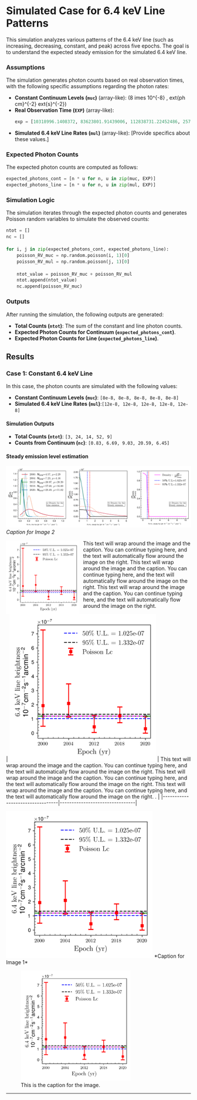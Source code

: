 # Simulated Case for 6.4 keV Line Patterns

This simulation analyzes various patterns of the 6.4 keV line (such as increasing, decreasing, constant, and peak) across five epochs. The goal is to understand the expected steady emission for the simulated 6.4 keV line.

### Assumptions
The simulation generates photon counts based on real observation times, with the following specific assumptions regarding the photon rates:

- **Constant Continuum Levels (`muc`)** (array-like): \(8 	imes 10^{-8} \, 	ext{ph cm}^{-2} 	ext{s}^{-2}\)
- **Real Observation Time (`EXP`)** (array-like): 
  ```python
  exp = [10318996.1408372, 83623801.91439006, 112838731.22452486, 257356538.3407589, 80569410.54103501]
  ```
- **Simulated 6.4 keV Line Rates (`mul`)** (array-like): [Provide specifics about these values.]

### Expected Photon Counts

The expected photon counts are computed as follows:

```python
expected_photons_cont = [n * u for n, u in zip(muc, EXP)]
expected_photons_line = [n * u for n, u in zip(mul, EXP)]
```

### Simulation Logic

The simulation iterates through the expected photon counts and generates Poisson random variables to simulate the observed counts:

```python
ntot = []
nc = []

for i, j in zip(expected_photons_cont, expected_photons_line):
    poisson_RV_muc = np.random.poisson(i, 1)[0]
    poisson_RV_mul = np.random.poisson(j, 1)[0]

    ntot_value = poisson_RV_muc + poisson_RV_mul
    ntot.append(ntot_value)
    nc.append(poisson_RV_muc)
```

### Outputs

After running the simulation, the following outputs are generated:
- **Total Counts (`ntot`)**: The sum of the constant and line photon counts.
- **Expected Photon Counts for Continuum (`expected_photons_cont`)**.
- **Expected Photon Counts for Line (`expected_photons_line`)**.

## Results

### Case 1: Constant 6.4 keV Line

In this case, the photon counts are simulated with the following values:

- **Constant Continuum Levels (`muc`)**: `[8e-8, 8e-8, 8e-8, 8e-8, 8e-8]`
- **Simulated 6.4 keV Line Rates (`mul`)**:`[12e-8, 12e-8, 12e-8, 12e-8, 12e-8]` 


#### Simulation Outputs

- **Total Counts (`ntot`)**: `[3, 24, 14, 52, 9]`  
- **Counts from Continuum (`nc`)**: `[0.83, 6.69, 9.03, 20.59, 6.45]`   


#### Steady emission level estimation 


![Alt text for Image 2](graph_constant_density.png)
*Caption for Image 2*


<img src="constant.png" alt="Image description" style="float: left; margin-right: 10px; width: 200px;"/>


This text will wrap around the image and the caption. You can continue typing here, and the text will automatically flow around the image on the right. This text will wrap around the image and the caption. You can continue typing here, and the text will automatically flow around the image on the right. This text will wrap around the image and the caption. You can continue typing here, and the text will automatically flow around the image on the right.

| <img src="constant.png" alt="Alt text for Image 1" width="400"/> | 
This text will wrap around the image and the caption. You can continue typing here, and the text will automatically flow around the image on the right. This text will wrap around the image and the caption. You can continue typing here, and the text will automatically flow around the image on the right. This text will wrap around the image and the caption. You can continue typing here, and the text will automatically flow around the image on the right.
. |
|---------------------------------|--------------------------------|


<img src="constant.png" alt="Alt text for Image 1" width="400"/>
*Caption for Image 1*


<figure>
  <img src="constant.png" alt="Alt text" width="300"/>
  <figcaption>This is the caption for the image.</figcaption>
</figure>



---

